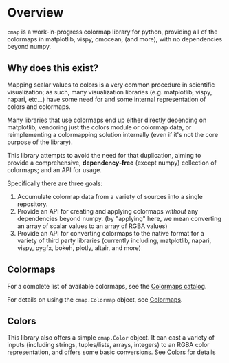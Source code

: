 # Overview

`cmap` is a work-in-progress colormap library for python, providing all of the
colormaps in matplotlib, vispy, cmocean, (and more), with no dependencies beyond
numpy.

## Why does this exist?

Mapping scalar values to colors is a very common procedure in scientific
visualization; as such, many visualization libraries (e.g. matplotlib, vispy,
napari, etc...) have some need for and some internal representation of colors
and colormaps.

Many libraries that use colormaps end up either directly depending on
matplotlib, vendoring just the colors module or colormap data, or reimplementing
a colormapping solution internally (even if it's not the core purpose of the
library).

This library attempts to avoid the need for that duplication, aiming to provide
a comprehensive, **dependency-free** (except numpy) collection of colormaps; and
an API for usage.

Specifically there are three goals:

1. Accumulate colormap data from a variety of sources into a single repository.
2. Provide an API for creating and applying colormaps *without* any dependencies
   beyond numpy. (by "applying" here, we mean converting an array of scalar
   values to an array of RGBA values)
3. Provide an API for converting colormaps to the native format for a variety of
   third party libraries (currently including, matplotlib, napari, vispy, pygfx,
   bokeh, plotly, altair, and more)


## Colormaps

For a complete list of available colormaps, see the [Colormaps
catalog](catalog/index.md).

For details on using the `cmap.Colormap` object, see [Colormaps](colormaps.md).

## Colors

This library also offers a simple `cmap.Color` object.  It can cast a variety of
inputs (including strings, tuples/lists, arrays, integers) to an RGBA color
representation, and offers some basic conversions.  See [Colors](colors.md) for
details
